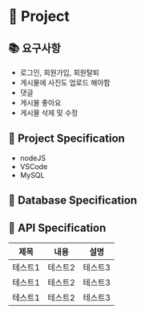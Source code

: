 # 📜 Project

## 📚 요구사항

- 로그인, 회원가입, 회원탈퇴
- 게시물에 사진도 업로드 해야함
- 댓글
- 게시물 좋아요
- 게시물 삭제 및 수정

## 📑 Project Specification

- nodeJS
- VSCode
- MySQL

## 📑 Database Specification

## 📑 API Specification

| 제목    | 내용    | 설명    |
| ------- | ------- | ------- |
| 테스트1 | 테스트2 | 테스트3 |
| 테스트1 | 테스트2 | 테스트3 |
| 테스트1 | 테스트2 | 테스트3 |
